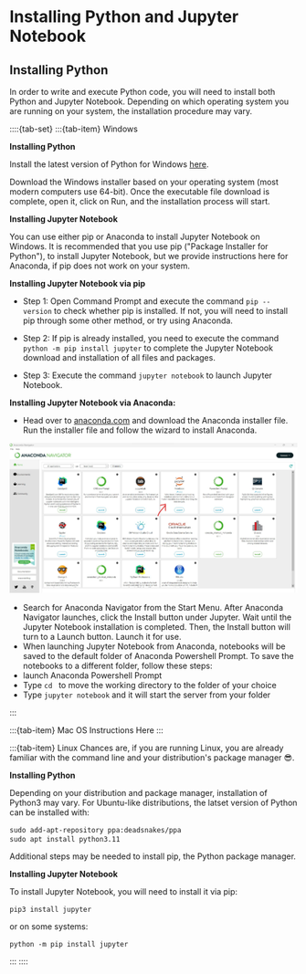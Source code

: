 # Installing Python and Jupyter Notebook

## Installing Python

In order to write and execute Python code, you will need to install both Python and Jupyter Notebook. Depending on which operating system you are running on your system, the installation procedure may vary.

::::{tab-set}
:::{tab-item} Windows

**Installing Python**

Install the latest version of Python for Windows [here](https://www.python.org/downloads/windows/). 

Download the Windows installer based on your operating system (most modern computers use 64-bit). Once the executable file download is complete, open it, click on Run, and the installation process will start.

**Installing Jupyter Notebook**

You can use either pip or Anaconda to install Jupyter Notebook on Windows. It is recommended that you use pip ("Package Installer for Python"), to install Jupyter Notebook, but we provide instructions here for Anaconda, if pip does not work on your system.

**Installing Jupyter Notebook via pip**

* Step 1: Open Command Prompt and execute the command  ```pip --version```  to check whether pip is installed. If not, you will need to install pip through some other method, or try using Anaconda.

* Step 2: If pip is already installed, you need to execute the command  ```python -m pip install jupyter``` to complete the Jupyter Notebook download and installation of all files and packages.

* Step 3: Execute the command  ```jupyter notebook```  to launch Jupyter Notebook.

**Installing Jupyter Notebook via Anaconda:**

* Head over to [anaconda.com](https://www.anaconda.com/download#windows) and download the Anaconda installer file. Run the installer file and follow the wizard to install Anaconda.

![](anacondapromptscreenshot.jpg)

* Search for Anaconda Navigator from the Start Menu. After Anaconda Navigator launches, click the Install button under Jupyter. Wait until the Jupyter Notebook installation is completed. Then, the Install button will turn to a Launch button. Launch it for use.
* When launching Jupyter Notebook from Anaconda, notebooks will be saved to the default folder of Anaconda Powershell Prompt. To save the notebooks to a different folder, follow these steps:
* launch Anaconda Powershell Prompt
* Type  ```cd ```  to move the working directory to the folder of your choice
* Type  ```jupyter notebook```  and it will start the server from your folder

:::

:::{tab-item} Mac OS
Instructions Here
:::

:::{tab-item} Linux
Chances are, if you are running Linux, you are already familiar with the command line and your distribution's package manager 😎.

**Installing Python**

Depending on your distribution and package manager, installation of Python3 may vary. For Ubuntu-like distributions, the latset version of Python can be installed with:

```
sudo add-apt-repository ppa:deadsnakes/ppa 
sudo apt install python3.11
```

Additional steps may be needed to install pip, the Python package manager.

**Installing Jupyter Notebook**

To install Jupyter Notebook, you will need to install it via pip:

```
pip3 install jupyter
```

or on some systems:

```
python -m pip install jupyter
```
:::
::::

